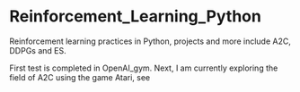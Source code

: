 # Reinforcement_Learning_Python
Reinforcement learning practices in Python, projects and more include A2C, DDPGs and ES. 

First test is completed in OpenAI_gym. 
Next, I am currently exploring the field of A2C using the game Atari, see 
